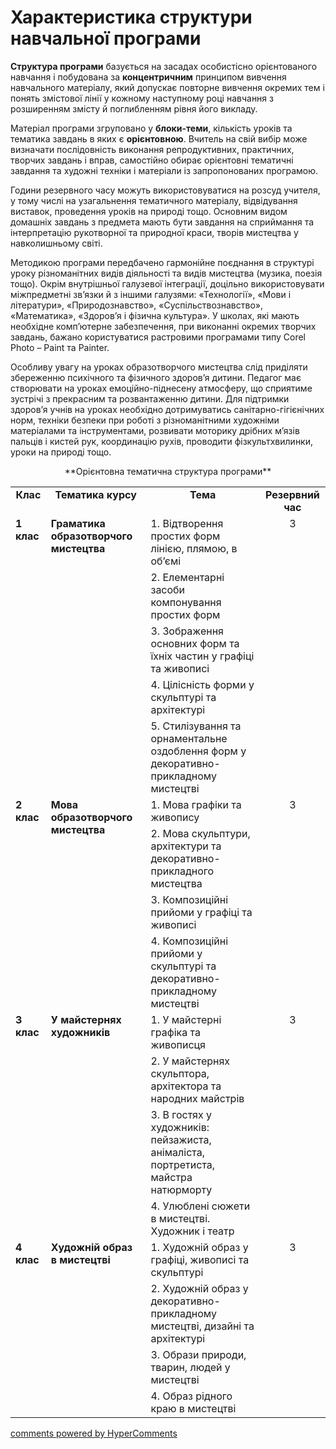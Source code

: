 <div id="hypercomments_widget" class="js-hypercomments-widget invisible"></div>

Характеристика структури навчальної програми
=============================================

**Структура програми** базується на засадах особистісно орієнтованого навчання і побудована за **концентричним** принципом вивчення навчального матеріалу, який допускає повторне вивчення окремих тем і понять змістової лінії у кожному наступному році навчання з розширенням змісту й поглибленням рівня його викладу.

Матеріал програми згруповано у **блоки-теми**, кількість уроків та тематика завдань в яких є **орієнтовною**. Вчитель на свій вибір може визначати послідовність виконання репродуктивних, практичних, творчих завдань і вправ, самостійно обирає орієнтовні тематичні завдання та художні техніки і матеріали із запропонованих програмою.

Години резервного часу можуть використовуватися на розсуд учителя, у тому числі на узагальнення тематичного матеріалу, відвідування виставок, проведення уроків на природі тощо.
Основним видом домашніх завдань з предмета мають бути  завдання на сприймання та інтерпретацію рукотворної та природної краси, творів мистецтва у навколишньому світі.

Методикою програми передбачено гармонійне поєднання в структурі уроку різноманітних видів діяльності та видів мистецтва (музика, поезія тощо). Окрім внутрішньої галузевої інтеграції, доцільно використовувати міжпредметні зв’язки й з іншими галузями: «Технології», «Мови і літератури», «Природознавство», «Суспільствознавство», «Математика», «Здоров’я і фізична культура». У школах, які мають необхідне комп’ютерне забезпечення, при виконанні окремих творчих завдань, бажано користуватися растровими програмами типу Corel Photo – Paint та Painter.

Особливу увагу на уроках образотворчого мистецтва слід приділяти збереженню  психічного та фізичного  здоров’я дитини. Педагог має створювати на уроках емоційно-піднесену атмосферу, що сприятиме зустрічі з прекрасним та розвантаженню дитини. Для підтримки здоров’я  учнів на уроках необхідно дотримуватись санітарно-гігієнічних норм, техніки безпеки при роботі з різноманітними художніми матеріалами та інструментами, розвивати моторику дрібних м’язів пальців і кистей рук, координацію рухів, проводити фізкультхвилинки, уроки на природі тощо.

<p align="center">**Орієнтовна тематична структура програми**

<table>

<tr>
<td align="center" valign="top"><b>Клас</b></td>
<td align="center" valign="top"><b>Тематика курсу</b></td>
<td align="center" valign="top"><b>Тема</b></td>
<td align="center" valign="top"><b>Pезервний час</b></td>
</tr>

<tr>
<td valign="top" rowspan="5"><b>1 клас</b></td>
<td valign="top" rowspan="5"><b>Граматика образотворчого мистецтва</b></td>
<td valign="top">1.	Відтворення простих форм лінією, плямою,  в об’ємі</td>
<td align="center" valign="top" rowspan="5">3</td>
</tr>

<tr>
<td valign="top">2.	Елементарні засоби компонування простих форм</td>
</tr>

<tr>
<td valign="top">3.	Зображення основних форм та їхніх частин  у графіці  та живописі</td>
</tr>

<tr>
<td valign="top">4.	Цілісність форми у скульптурі та архітектурі</td>
</tr>

<tr>
<td valign="top">5.	Стилізування та орнаментальне оздоблення форм у декоративно-прикладному мистецтві</td>
</tr>


<tr>
<td valign="top" rowspan="4"><b>2 клас</b></td>
<td valign="top" rowspan="4"><b>Мова образотворчого мистецтва</b></td>
<td valign="top">1.	Мова графіки та живопису</td>
<td align="center" valign="top" rowspan="4">3</td>
</tr>

<tr>
<td valign="top">2.	Мова скульптури, архітектури та декоративно-прикладного мистецтва</td>
</tr>

<tr>
<td valign="top">3.	Композиційні прийоми у графіці та живописі</td>
</tr>

<tr>
<td valign="top">4.	Композиційні прийоми у скульптурі та декоративно-прикладному мистецтві</td>
</tr>


<tr>
<td valign="top" rowspan="4"><b>3 клас</b></td>
<td valign="top" rowspan="4"><b>У майстернях художників</b></td>
<td valign="top">1.	У майстерні  графіка та  живописця</td>
<td align="center" valign="top" rowspan="4">3</td>
</tr>

<tr>
<td valign="top">2.	У майстернях скульптора, архітектора та народних майстрів</td>
</tr>

<tr>
<td valign="top">3.	В гостях у художників: пейзажиста, анімаліста, портретиста, майстра натюрморту</td>
</tr>

<tr>
<td valign="top">4.	Улюблені сюжети в мистецтві. Художник і театр</td>
</tr>

<tr>
<td valign="top" rowspan="4"><b>4 клас</b></td>
<td valign="top" rowspan="4"><b>Художній образ в мистецтві</b></td>
<td valign="top">1.	Художній образ у графіці, живописі та скульптурі</td>
<td align="center" valign="top" rowspan="4">3</td>
</tr>

<tr>
<td valign="top">2.	Художній образ у декоративно-прикладному мистецтві, дизайні та архітектурі</td>
</tr>

<tr>
<td valign="top">3.	Образи  природи, тварин,  людей у мистецтві</td>
</tr>

<tr>
<td valign="top">4.	Образ рідного  краю в мистецтві</td>
</tr>
</table>


<div class="js-hypercomments-container">
    <a href="http://hypercomments.com" class="hc-link" title="comments widget">comments powered by HyperComments</a>
</div>